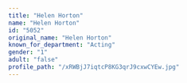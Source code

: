 ```yaml
---
title: "Helen Horton"
name: "Helen Horton"
id: "5052"
original_name: "Helen Horton"
known_for_department: "Acting"
gender: "1"
adult: "false"
profile_path: "/xRWBjJ7iqtcP8KG3qrJ9cxwCYEw.jpg"
---
```

